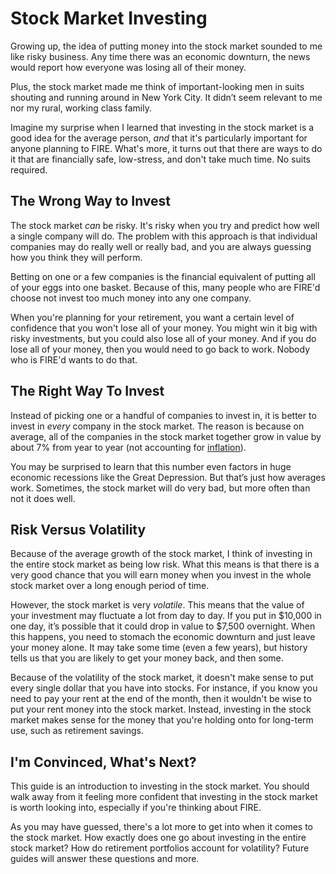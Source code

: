 # Stock Market Investing

Growing up, the idea of putting money into the stock market sounded to
me like risky business. Any time there was an economic downturn, the
news would report how everyone was losing all of their money.

Plus, the stock market made me think of important-looking men in suits
shouting and running around in New York City. It didn’t seem relevant
to me nor my rural, working class family.

Imagine my surprise when I learned that investing in the stock market
is a good idea for the average person, _and_ that it's
particularly important for anyone planning to FIRE. What's more, it
turns out that there are ways to do it that are financially safe,
low-stress, and don't take much time. No suits required.

## The Wrong Way to Invest

The stock market _can_ be risky. It's risky when you try and
predict how well a single company will do. The problem with this
approach is that individual companies may do really well or really
bad, and you are always guessing how you think they will perform.

Betting on one or a few companies is the financial equivalent of
putting all of your eggs into one basket. Because of this, many people
who are FIRE'd choose not invest too much money into any one company.

When you're planning for your retirement, you want a certain level of
confidence that you won't lose all of your money. You might win it big
with risky investments, but you could also lose all of your money. And
if you do lose all of your money, then you would need to go back to
work. Nobody who is FIRE'd wants to do that.

## The Right Way To Invest

Instead of picking one or a handful of companies to invest in, it is
better to invest in _every_ company in the stock market. The
reason is because on average, all of the companies in the stock market
together grow in value by about 7% from year to year (not accounting
for [inflation](/guides/inflation)).

You may be surprised to learn that this number even factors in huge
economic recessions like the Great Depression. But that’s just how
averages work. Sometimes, the stock market will do very bad, but more
often than not it does well.

## Risk Versus Volatility

Because of the average growth of the stock market, I think of
investing in the entire stock market as being low risk. What this
means is that there is a very good chance that you will earn money
when you invest in the whole stock market over a long enough period of
time.

However, the stock market is very _volatile_. This means that the
value of your investment may fluctuate a lot from day to day. If you
put in $10,000 in one day, it’s possible that it could drop in value
to $7,500 overnight. When this happens, you need to stomach the
economic downturn and just leave your money alone. It may take some
time (even a few years), but history tells us that you are likely to
get your money back, and then some.

Because of the volatility of the stock market, it doesn't make sense
to put every single dollar that you have into stocks. For instance, if
you know you need to pay your rent at the end of the month, then it
wouldn't be wise to put your rent money into the stock market.
Instead, investing in the stock market makes sense for the money that
you're holding onto for long-term use, such as retirement savings.

## I'm Convinced, What's Next?

This guide is an introduction to investing in the stock market. You
should walk away from it feeling more confident that investing in the
stock market is worth looking into, especially if you're thinking
about FIRE.

As you may have guessed, there's a lot more to get into when it comes
to the stock market. How exactly does one go about investing in the
entire stock market? How do retirement portfolios account for
volatility? Future guides will answer these questions and more.
